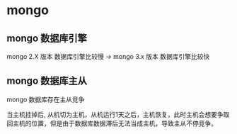 # mongo

## mongo 数据库引擎

mongo 2.X 版本 数据库引擎比较慢 -> mongo 3.x 版本 数据库引擎比较快

## mongo 数据库主从

mongo 数据库存在主从竞争

当主机挂掉后, 从机切为主机，从机运行1天之后，主机恢复，此时主机会想要争取回主机的位置，但是由于数据库数据滞后无法当成主机，导致主从不停竞争。
